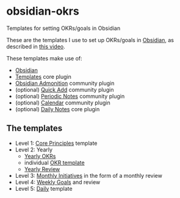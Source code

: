 # obsidian-okrs
Templates for setting OKRs/goals in Obsidian

These are the templates I use to set up OKRs/goals in [Obsidian](https://obsidian.md), as described in [this video](https://www.youtube.com/watch?v=T2Aeaq4sk7M).

These templates make use of:
- [Obsidian](https://obsidian.md)
- [Templates](https://help.obsidian.md/Plugins/Templates) core plugin
- [Obsidian Admonition](https://github.com/valentine195/obsidian-admonition) community plugin
- (optional) [Quick Add](https://github.com/chhoumann/quickadd) community plugin
- (optional) [Periodic Notes](https://github.com/liamcain/obsidian-periodic-notes) community plugin
- (optional) [Calendar](https://github.com/liamcain/obsidian-calendar-plugin) community plugin
- (optional) [Daily Notes](https://help.obsidian.md/Plugins/Daily+notes) core plugin

## The templates
- Level 1: [Core Principles](https://github.com/nicolevanderhoeven/obsidian-okrs/blob/main/Core%20Principes.md) template
- Level 2: Yearly
    - [Yearly OKRs](https://github.com/nicolevanderhoeven/obsidian-okrs/blob/main/Yearly%20OKRs.md)
    - individual [OKR template](https://github.com/nicolevanderhoeven/obsidian-okrs/blob/main/Yearly%20Objective.md)
    - [Yearly Review](https://github.com/nicolevanderhoeven/obsidian-okrs/blob/main/Yearly%20Review.md)
- Level 3: [Monthly Initiatives](https://github.com/nicolevanderhoeven/obsidian-okrs/blob/main/Monthly%20Review.md) in the form of a monthly review
- Level 4: [Weekly Goals](https://github.com/nicolevanderhoeven/obsidian-okrs/blob/main/Weekly%20Review.md) and review
- Level 5: [Daily](https://github.com/nicolevanderhoeven/obsidian-okrs/blob/main/Daily.md) template